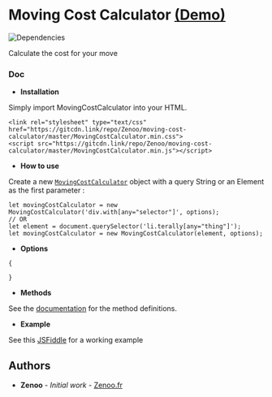 # Moving Cost Calculator [(Demo)](https://jsfiddle.net/Zenoo0/o7bd8qag/)

![Dependencies](https://david-dm.org/Zenoo/moving-cost-calculator.svg)

Calculate the cost for your move

### Doc

* **Installation**

Simply import MovingCostCalculator into your HTML.
```
<link rel="stylesheet" type="text/css" href="https://gitcdn.link/repo/Zenoo/moving-cost-calculator/master/MovingCostCalculator.min.css">
<script src="https://gitcdn.link/repo/Zenoo/moving-cost-calculator/master/MovingCostCalculator.min.js"></script>	
```
* **How to use**

Create a new [`MovingCostCalculator`](https://zenoo.github.io/moving-cost-calculator/MovingCostCalculator.html) object with a query String or an Element as the first parameter :
```
let movingCostCalculator = new MovingCostCalculator('div.with[any="selector"]', options);
// OR
let element = document.querySelector('li.terally[any="thing"]');
let movingCostCalculator = new MovingCostCalculator(element, options);
```
* **Options**

```
{

}
```
* **Methods**

See the [documentation](https://zenoo.github.io/moving-cost-calculator/MovingCostCalculator.html) for the method definitions.  

* **Example**

See this [JSFiddle](https://jsfiddle.net/Zenoo0/o7bd8qag/) for a working example

## Authors

* **Zenoo** - *Initial work* - [Zenoo.fr](https://zenoo.fr)